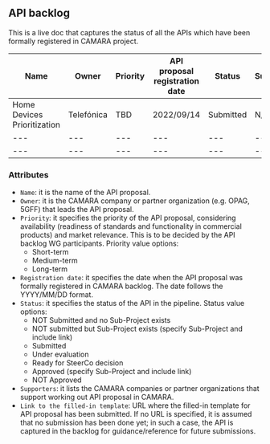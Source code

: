 ## API backlog

This is a live doc that captures the status of all the APIs which have been formally registered in CAMARA project. 

| **Name**  |  **Owner**  | **Priority** | **API proposal registration date** | **Status**  | **Supporters** | **Link to the filled-in template** |
| --- |  ---  | --- | --- | --- | --- | --- |
| Home Devices Prioritization |  Telefónica  | TBD| 2022/09/14| Submitted | N/A |  [Link](https://github.com/camaraproject/WorkingGroups/pull/73/files)|
| --- |  ---  | --- | --- | --- | --- | --- |
| --- |  ---  | --- | --- | --- | --- | --- |

### Attributes
- `Name`: it is the name of the API proposal. 
- `Owner`: it is the CAMARA company or partner organization (e.g. OPAG, 5GFF) that leads the API proposal.
- `Priority`: it specifies the priority of the API proposal, considering availability (readiness of standards and functionality in commercial products) and market relevance. This is to be decided by the API backlog WG participants. Priority value options:
	- Short-term
	- Medium-term
	- Long-term
- `Registration date`: it specifies the date when the API proposal was formally registered in CAMARA backlog. The date follows the YYYY/MM/DD format. 
- `Status`: it specifies the status of the API in the pipeline. Status value options:
	- NOT Submitted and no Sub-Project exists
	- NOT submitted but Sub-Project exists (specify Sub-Project and include link)
	- Submitted 
	- Under evaluation
	- Ready for SteerCo decision
	- Approved (specify Sub-Project and include link)
	- NOT Approved
- `Supporters`: it lists the CAMARA companies or partner organizations that support working out API proposal in CAMARA. 
- `Link to the filled-in template`: URL where the filled-in template for API proposal has been submitted. If no URL is specified, it is assumed that no submission has been done yet; in such a case, the API is captured in the backlog for guidance/reference for future submissions.

